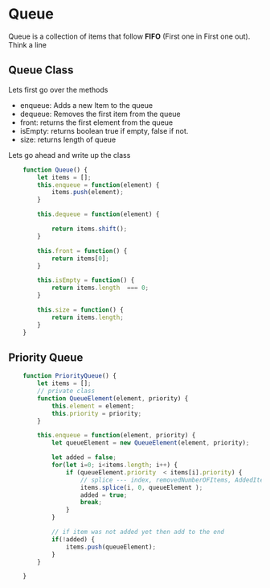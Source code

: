 # Queue

Queue is a collection of items that follow **FIFO** (First one in First one out). Think a line

## Queue Class 

Lets first go over the methods 

* enqueue: Adds a new Item to the queue 
* dequeue: Removes the first item from the queue
* front: returns the first element from the queue
* isEmpty: returns boolean true if empty, false if not.
* size: returns length of queue 

Lets go ahead and write up the class 

```javascript
    function Queue() {
        let items = [];
        this.enqueue = function(element) {
            items.push(element);
        }

        this.dequeue = function(element) {

            return items.shift();
        }

        this.front = function() {
            return items[0];
        }

        this.isEmpty = function() {
            return items.length  === 0;
        }

        this.size = function() {
            return items.length;
        }
    }
```

## Priority Queue

```javascript
    function PriorityQueue() {
        let items = [];
        // private class
        function QueueElement(element, priority) {
            this.element = element;
            this.priority = priority;
        }

        this.enqueue = function(element, priority) {
            let queueElement = new QueueElement(element, priority);

            let added = false;
            for(let i=0; i<items.length; i++) {
                if (queueElement.priority  < items[i].priority) {
                    // splice --- index, removedNumberOFItems, AddedItem
                    items.splice(i, 0, queueElement );
                    added = true;
                    break;
                }
            }

            // if item was not added yet then add to the end
            if(!added) {
                items.push(queueElement);
            }
        }

    }
```
